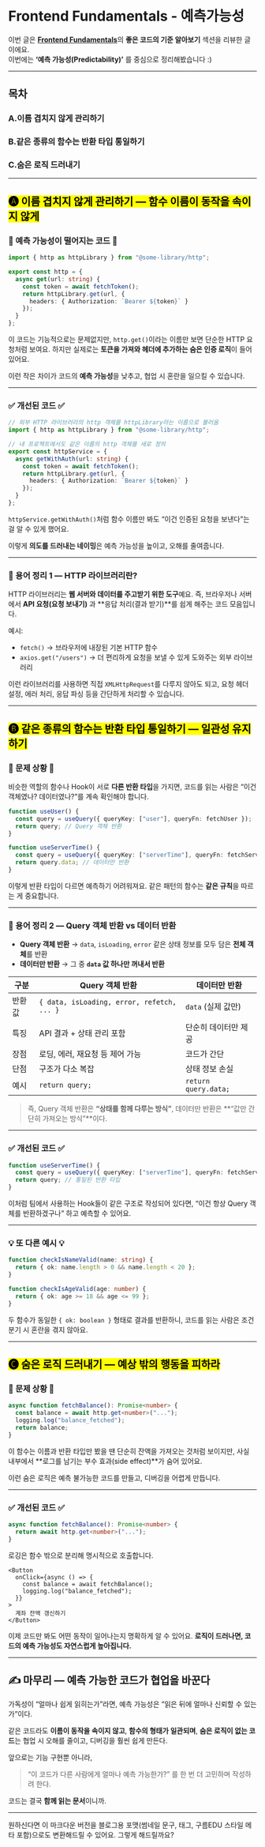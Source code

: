 # Frontend Fundamentals - 예측가능성
이번 글은 [**Frontend Fundamentals**](https://frontend-fundamentals.com/code-quality/)의 **좋은 코드의 기준 알아보기** 섹션을 리뷰한 글이에요.  
이번에는 **‘예측 가능성(Predictability)’** 를 중심으로 정리해봤습니다 :)

---

## 목차 

### **A.이름 겹치지 않게 관리하기**
### **B.같은 종류의 함수는 반환 타입 통일하기**
### **C.숨은 로직 드러내기**


---

## <mark> 🅐 이름 겹치지 않게 관리하기 — 함수 이름이 동작을 속이지 않게  </mark>

### 🚫 예측 가능성이 떨어지는 코드 🚫

```ts
import { http as httpLibrary } from "@some-library/http";

export const http = {
  async get(url: string) {
    const token = await fetchToken();
    return httpLibrary.get(url, {
      headers: { Authorization: `Bearer ${token}` }
    });
  }
};
```

이 코드는 기능적으로는 문제없지만,
`http.get()`이라는 이름만 보면 단순한 HTTP 요청처럼 보여요.
하지만 실제로는 **토큰을 가져와 헤더에 추가하는 숨은 인증 로직**이 들어있어요.

이런 작은 차이가 코드의 **예측 가능성**을 낮추고, 협업 시 혼란을 일으킬 수 있습니다.

---

### ✅ 개선된 코드 ✅

```ts
// 외부 HTTP 라이브러리의 http 객체를 httpLibrary라는 이름으로 불러옴
import { http as httpLibrary } from "@some-library/http";

// 내 프로젝트에서도 같은 이름의 http 객체를 새로 정의
export const httpService = {
  async getWithAuth(url: string) {
    const token = await fetchToken();
    return httpLibrary.get(url, {
      headers: { Authorization: `Bearer ${token}` }
    });
  }
};
```

`httpService.getWithAuth()`처럼 함수 이름만 봐도
“이건 인증된 요청을 보낸다”는 걸 알 수 있게 했어요.

이렇게 **의도를 드러내는 네이밍**은 예측 가능성을 높이고,
오해를 줄여줍니다.

---

### 📌 용어 정리 1 — HTTP 라이브러리란?

HTTP 라이브러리는 **웹 서버와 데이터를 주고받기 위한 도구**예요.
즉, 브라우저나 서버에서 **API 요청(요청 보내기)** 과 **응답 처리(결과 받기)**를 쉽게 해주는 코드 모음입니다.

예시:

* `fetch()` → 브라우저에 내장된 기본 HTTP 함수
* `axios.get("/users")` → 더 편리하게 요청을 보낼 수 있게 도와주는 외부 라이브러리

이런 라이브러리를 사용하면 직접 `XMLHttpRequest`를 다루지 않아도 되고,
요청 헤더 설정, 에러 처리, 응답 파싱 등을 간단하게 처리할 수 있습니다.

---

##  <mark> 🅑 같은 종류의 함수는 반환 타입 통일하기 — 일관성 유지하기 </mark> 

### 🚫 문제 상황 🚫

비슷한 역할의 함수나 Hook이 서로 **다른 반환 타입**을 가지면,
코드를 읽는 사람은 “이건 객체였나? 데이터였나?”를 계속 확인해야 합니다.

```ts
function useUser() {
  const query = useQuery({ queryKey: ["user"], queryFn: fetchUser });
  return query; // Query 객체 반환
}

function useServerTime() {
  const query = useQuery({ queryKey: ["serverTime"], queryFn: fetchServerTime });
  return query.data; // 데이터만 반환
}
```

이렇게 반환 타입이 다르면 예측하기 어려워져요.
같은 패턴의 함수는 **같은 규칙**을 따르는 게 중요합니다.

---

### 📌 용어 정리 2 — Query 객체 반환 vs 데이터 반환

* **Query 객체 반환** → `data`, `isLoading`, `error` 같은 상태 정보를 모두 담은 **전체 객체**를 반환
* **데이터만 반환** → 그 중 **`data` 값 하나만 꺼내서 반환**

| 구분  | Query 객체 반환                                | 데이터만 반환              |
| --- | ------------------------------------------ | -------------------- |
| 반환값 | `{ data, isLoading, error, refetch, ... }` | `data` (실제 값만)       |
| 특징  | API 결과 + 상태 관리 포함                          | 단순히 데이터만 제공          |
| 장점  | 로딩, 에러, 재요청 등 제어 가능                        | 코드가 간단               |
| 단점  | 구조가 다소 복잡                                  | 상태 정보 손실             |
| 예시  | `return query;`                            | `return query.data;` |

> 즉, Query 객체 반환은 **“상태를 함께 다루는 방식”**,
> 데이터만 반환은 **“값만 간단히 가져오는 방식”**이다.

---

### ✅ 개선된 코드 ✅

```ts
function useServerTime() {
  const query = useQuery({ queryKey: ["serverTime"], queryFn: fetchServerTime });
  return query; // 통일된 반환 타입
}
```

이처럼 팀에서 사용하는 Hook들이 같은 구조로 작성되어 있다면,
“이건 항상 Query 객체를 반환하겠구나” 하고 예측할 수 있어요.

---

### 💡 또 다른 예시 💡

```ts
function checkIsNameValid(name: string) {
  return { ok: name.length > 0 && name.length < 20 };
}

function checkIsAgeValid(age: number) {
  return { ok: age >= 18 && age <= 99 };
}
```

두 함수가 동일한 `{ ok: boolean }` 형태로 결과를 반환하니,
코드를 읽는 사람은 조건 분기 시 혼란을 겪지 않아요.

---

## <mark> 🅒 숨은 로직 드러내기 — 예상 밖의 행동을 피하라 </mark>

### 🚫 문제 상황 🚫

```ts
async function fetchBalance(): Promise<number> {
  const balance = await http.get<number>("...");
  logging.log("balance_fetched");
  return balance;
}
```

이 함수는 이름과 반환 타입만 봤을 땐 단순히 잔액을 가져오는 것처럼 보이지만,
사실 내부에서 **로그를 남기는 부수 효과(side effect)**가 숨어 있어요.

이런 숨은 로직은 예측 불가능한 코드를 만들고, 디버깅을 어렵게 만듭니다.

---

### ✅ 개선된 코드 ✅

```ts
async function fetchBalance(): Promise<number> {
  return await http.get<number>("...");
}
```

로깅은 함수 밖으로 분리해 명시적으로 호출합니다.

```tsx
<Button
  onClick={async () => {
    const balance = await fetchBalance();
    logging.log("balance_fetched");
  }}
>
  계좌 잔액 갱신하기
</Button>
```

이제 코드만 봐도 어떤 동작이 일어나는지 명확하게 알 수 있어요.
**로직이 드러나면, 코드의 예측 가능성도 자연스럽게 높아집니다.**

---

## ✍️ 마무리 — 예측 가능한 코드가 협업을 바꾼다

가독성이 “얼마나 쉽게 읽히는가”라면,
예측 가능성은 “읽은 뒤에 얼마나 신뢰할 수 있는가”이다.

같은 코드라도 **이름이 동작을 속이지 않고**,
**함수의 형태가 일관되며**, **숨은 로직이 없는 코드**는
협업 시 오해를 줄이고, 디버깅을 훨씬 쉽게 만든다.

앞으로는 기능 구현뿐 아니라,

> “이 코드가 다른 사람에게 얼마나 예측 가능한가?”
> 를 한 번 더 고민하며 작성하려 한다.

코드는 결국 **함께 읽는 문서**이니까.

---

원하신다면 이 마크다운 버전을 블로그용 포맷(썸네일 문구, 태그, 구름EDU 스타일 메타 포함)으로도 변환해드릴 수 있어요. 그렇게 해드릴까요?
